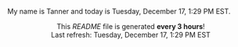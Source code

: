 My name is Tanner and today is Tuesday, December 17, 1:29 PM EST.

<p align="center">This <i>README</i> file is generated <b>every 3 hours</b>!</br>Last refresh: Tuesday, December 17, 1:29 PM EST<br /></p>
